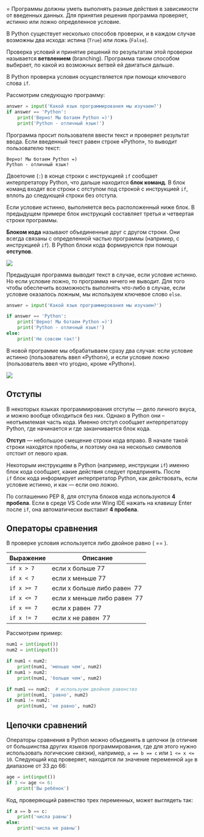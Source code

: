=
Программы должны уметь выполнять разные действия в зависимости от введенных данных. Для принятия решения программа проверяет, истинно или ложно определенное условие.

В Python существует несколько способов проверки, и в каждом случае возможны два исхода: истина (`True`) или ложь (`False`).

Проверка условий и принятие решений по результатам этой проверки называется **ветвлением** (branching). Программа таким способом выбирает, по какой из возможных ветвей ей двигаться дальше.

В Python проверка условия осуществляется при помощи ключевого слова `if`.

Рассмотрим следующую программу:

```python
answer = input('Какой язык программирования мы изучаем?')
if answer == 'Python':
    print('Верно! Мы ботаем Python =)')
    print('Python - отличный язык!')
```

Программа просит пользователя ввести текст и проверяет результат ввода. Если введенный текст равен строке «Python», то выводит пользователю текст:

```no-highlight
Верно! Мы ботаем Python =)
Python - отличный язык!
```

Двоеточие (`:`) в конце строки с инструкцией `if` сообщает интерпретатору Python, что дальше находится **блок команд**. В блок команд входят все строки с отступом под строкой с инструкцией `if`, вплоть до следующей строки без отступа.

Если условие истинно, выполняется весь расположенный ниже блок. В предыдущем примере блок инструкций составляет третья и четвертая строки программы.

**Блоком кода** называют объединенные друг с другом строки. Они всегда связаны с определенной частью программы (например, с инструкцией `if`). В Python блоки кода формируются при помощи **отступов**.

![](https://ucarecdn.com/b91f42f4-ecbd-406e-a0e4-a1a8eecf98e4/)

Предыдущая программа выводит текст в случае, если условие истинно. Но если условие ложно, то программа ничего не выводит. Для того чтобы обеспечить возможность выполнять что-либо в случае, если условие оказалось ложным, мы используем ключевое слово `else`.

```python
answer = input('Какой язык программирования мы изучаем?')

if answer == 'Python':
    print('Верно! Мы ботаем Python =)')
    print('Python - отличный язык!')
else:
    print('Не совсем так!')
```

В новой программе мы обрабатываем сразу два случая: если условие истинно (пользователь ввел «Python»), и если условие ложно (пользователь ввел что угодно, кроме «Python»).

![](https://ucarecdn.com/07f8211e-1cf9-4507-8efb-e1ab6c625382/)

## Отступы

В некоторых языках программирования отступы — дело личного вкуса, и можно вообще обходиться без них. Однако в Python они – неотъемлемая часть кода. Именно отступ сообщает интерпретатору Python, где начинается и где заканчивается блок кода.

**Отступ** — небольшое смещение строки кода вправо. В начале такой строки находятся пробелы, и поэтому она на несколько символов отстоит от левого края.

Некоторым инструкциям в Python (например, инструкции `if`) именно блок кода сообщает, какие действия следует предпринять. После `if` блок кода информирует интерпретатор Python, как действовать, если условие истинно, и как — если оно ложно.

По соглашению PEP 8, для отступа блоков кода используются **4 пробела**. Если в среде VS Code или Wing IDE нажать на клавишу Enter после `if`, она автоматически выставит **4 пробела**.

## Операторы сравнения

В проверке условия используется либо двойное равно ( == ).

| Выражение   | Описание                     |
| ----------- | ---------------------------- |
| `if x > 7`  | если x больше 77             |
| `if x < 7`  | если x меньше 77             |
| `if x >= 7` | если x больше либо равен  77 |
| `if x <= 7` | если x меньше либо равен  77 |
| `if x == 7` | если x равен  77             |
| `if x != 7` | если x не равен  77          |

Рассмотрим пример:

```python
num1 = int(input())
num2 = int(input())

if num1 < num2:
    print(num1, 'меньше чем', num2)
if num1 > num2:
    print(num1, 'больше чем', num2)

if num1 == num2:  # используем двойное равенство
    print(num1, 'равно', num2)
if num1 != num2:
    print(num1, 'не равно', num2)
```

## Цепочки сравнений

Операторы сравнения в Python можно объединять в цепочки (в отличие от большинства других языков программирования, где для этого нужно использовать логические связки), например, `a == b == c` или `1 <= x <= 10`. Следующий код проверяет, находится ли значение переменной `age` в диапазоне от 33 до 66:

```python
age = int(input())
if 3 <= age <= 6:
    print('Вы ребёнок')
```

Код, проверяющий равенство трех переменных, может выглядеть так:

```python
if a == b == c:
    print('числа равны')
else:
    print('числа не равны')
```